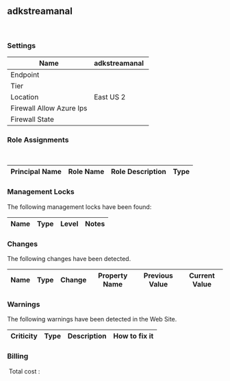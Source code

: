 
## adkstreamanal 
 
### Settings


| Name | adkstreamanal  |
| --- | --- |
| Endpoint |   |
| Tier |   |
| Location | East US 2  |
| Firewall Allow Azure Ips |   |
| Firewall State |   |


### Role Assignments
 

| Principal Name | Role Name | Role Description | Type |
| --- | --- | --- | --- |

### Management Locks
The following management locks have been found: 

| Name | Type | Level | Notes |
| --- | --- | --- | --- |

### Changes
The following changes have been detected. 

| Name | Type | Change | Property Name | Previous Value | Current Value |
| --- | --- | --- | --- | --- | --- |

### Warnings
The following warnings have been detected in the Web Site. 

| Criticity | Type | Description | How to fix it |
| --- | --- | --- | --- |

### Billing
 Total cost : 
